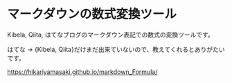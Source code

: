 # マークダウンの数式変換ツール

Kibela, Qiita, はてなブログのマークダウン表記での数式の変換ツールです。

はてな -> {Kibela, Qiita}だけまだ出来ていないので、教えてくれるとありがたいです。

https://hikariyamasaki.github.io/markdown_Formula/